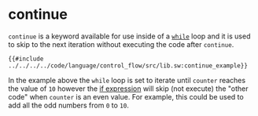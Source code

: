 # continue

`continue` is a keyword available for use inside of a [`while`](while.md) loop and it is used to skip to the next iteration without executing the code after `continue`.

```sway
{{#include ../../../../code/language/control_flow/src/lib.sw:continue_example}}
```

In the example above the `while` loop is set to iterate until `counter` reaches the value of `10` however the [if expression](../if-expressions.md) will skip (not execute) the "other code" when `counter` is an even value. For example, this could be used to add all the odd numbers from `0` to `10`.
